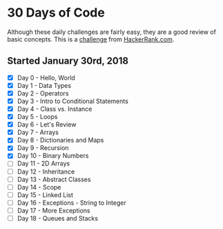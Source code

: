 # 30 Days of Code

Although these daily challenges are fairly easy, they are a good review of basic concepts.
This is a [challenge](https://www.hackerrank.com/domains/tutorials/30-days-of-code) from [HackerRank.com](www.hackerrank.com).

## Started January 30rd, 2018

- [x] Day 0 - Hello, World
- [x] Day 1 - Data Types  
- [x] Day 2 - Operators  
- [x] Day 3 - Intro to Conditional Statements  
- [x] Day 4 - Class vs. Instance
- [x] Day 5 - Loops
- [x] Day 6 - Let's Review
- [x] Day 7 - Arrays
- [x] Day 8 - Dictionaries and Maps
- [x] Day 9 - Recursion
- [x] Day 10 - Binary Numbers
- [ ] Day 11 - 2D Arrays
- [ ] Day 12 - Inheritance
- [ ] Day 13 - Abstract Classes
- [ ] Day 14 - Scope
- [ ] Day 15 - Linked List
- [ ] Day 16 - Exceptions - String to Integer
- [ ] Day 17 - More Exceptions
- [ ] Day 18 - Queues and Stacks

